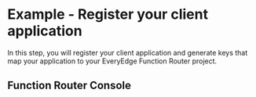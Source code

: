 # Example - Register your client application

In this step, you will register your client application and generate keys that map your application to your EveryEdge Function Router project.

## Function Router Console